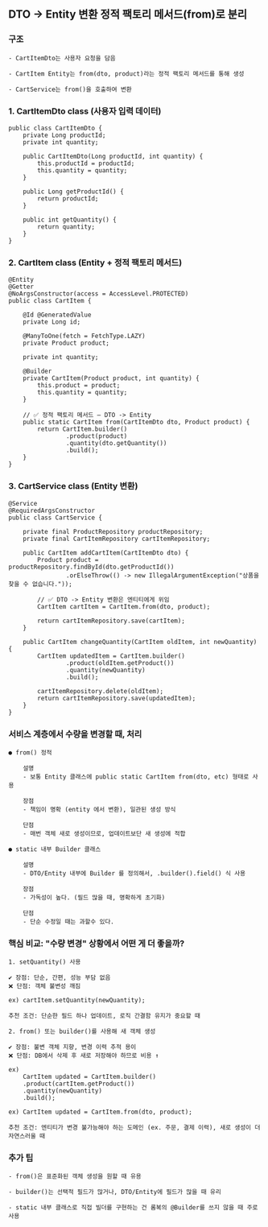 ##  DTO → Entity 변환 정적 팩토리 메서드(from)로 분리

### 구조

    - CartItemDto는 사용자 요청을 담음

    - CartItem Entity는 from(dto, product)라는 정적 팩토리 메서드를 통해 생성

    - CartService는 from()을 호출하여 변환

### 1. CartItemDto class (사용자 입력 데이터)    

    public class CartItemDto {
        private Long productId;
        private int quantity;

        public CartItemDto(Long productId, int quantity) {
            this.productId = productId;
            this.quantity = quantity;
        }

        public Long getProductId() {
            return productId;
        }

        public int getQuantity() {
            return quantity;
        }
    }

### 2. CartItem class (Entity + 정적 팩토리 메서드)

    @Entity
    @Getter
    @NoArgsConstructor(access = AccessLevel.PROTECTED)
    public class CartItem {

        @Id @GeneratedValue
        private Long id;

        @ManyToOne(fetch = FetchType.LAZY)
        private Product product;

        private int quantity;

        @Builder
        private CartItem(Product product, int quantity) {
            this.product = product;
            this.quantity = quantity;
        }

        // ✅ 정적 팩토리 메서드 – DTO -> Entity
        public static CartItem from(CartItemDto dto, Product product) {
            return CartItem.builder()
                    .product(product)
                    .quantity(dto.getQuantity())
                    .build();
        }
    }

### 3. CartService class  (Entity 변환)    

    @Service
    @RequiredArgsConstructor
    public class CartService {

        private final ProductRepository productRepository;
        private final CartItemRepository cartItemRepository;

        public CartItem addCartItem(CartItemDto dto) {
            Product product = productRepository.findById(dto.getProductId())
                    .orElseThrow(() -> new IllegalArgumentException("상품을 찾을 수 없습니다."));

            // ✅ DTO -> Entity 변환은 엔티티에게 위임
            CartItem cartItem = CartItem.from(dto, product);

            return cartItemRepository.save(cartItem);
        }

        public CartItem changeQuantity(CartItem oldItem, int newQuantity) {
            CartItem updatedItem = CartItem.builder()
                    .product(oldItem.getProduct())
                    .quantity(newQuantity)
                    .build();

            cartItemRepository.delete(oldItem);
            return cartItemRepository.save(updatedItem);
        }
    }

### 서비스 계층에서 수량을 변경할 때, 처리

    ● from() 정적
    
        설명
        - 보통 Entity 클래스에 public static CartItem from(dto, etc) 형태로 사용

        장점
        - 책임이 명확 (entity 에서 변환), 일관된 생성 방식
        
        단점
        - 매번 객체 새로 생성이므로, 업데이트보단 새 생성에 적합

    ● static 내부 Builder 클래스

        설명
        - DTO/Entity 내부에 Builder 를 정의해서, .builder().field() 식 사용
        
        장점
        - 가독성이 높다. (필드 많을 때, 명확하게 초기화)

        단점
        - 단순 수정일 때는 과할수 있다.

### 핵심 비교: "수량 변경" 상황에서 어떤 게 더 좋을까?       

    1. setQuantity() 사용
    
    ✔️ 장점: 단순, 간편, 성능 부담 없음
    ❌ 단점: 객체 불변성 깨짐

    ex) cartItem.setQuantity(newQuantity);

    추천 조건: 단순한 필드 하나 업데이트, 로직 간결함 유지가 중요할 때

    2. from() 또는 builder()를 사용해 새 객체 생성

    ✔️ 장점: 불변 객체 지향, 변경 이력 추적 용이
    ❌ 단점: DB에서 삭제 후 새로 저장해야 하므로 비용 ↑

    ex)
        CartItem updated = CartItem.builder()
        .product(cartItem.getProduct())
        .quantity(newQuantity)
        .build();

    ex) CartItem updated = CartItem.from(dto, product);

    추천 조건: 엔티티가 변경 불가능해야 하는 도메인 (ex. 주문, 결제 이력), 새로 생성이 더 자연스러울 때

### 추가 팁

    - from()은 표준화된 객체 생성을 원할 때 유용

    - builder()는 선택적 필드가 많거나, DTO/Entity에 필드가 많을 때 유리

    - static 내부 클래스로 직접 빌더를 구현하는 건 롬복의 @Builder를 쓰지 않을 때 주로 사용    